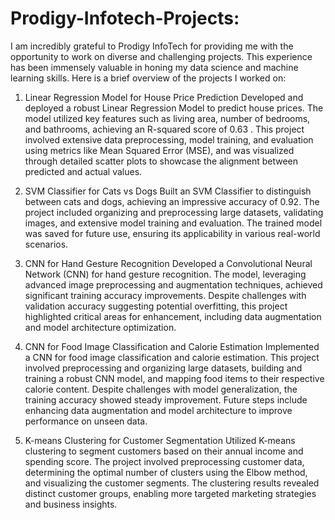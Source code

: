 # Prodigy-Infotech-Projects:
I am incredibly grateful to Prodigy InfoTech for providing me with the opportunity to work on diverse and challenging projects. This experience has been immensely valuable in honing my data science and machine learning skills. Here is a brief overview of the projects I worked on:

1. Linear Regression Model for House Price Prediction
Developed and deployed a robust Linear Regression Model to predict house prices. The model utilized key features such as living area, number of bedrooms, and bathrooms, achieving an R-squared score of 0.63 . This project involved extensive data preprocessing, model training, and evaluation using metrics like Mean Squared Error (MSE), and was visualized through detailed scatter plots to showcase the alignment between predicted and actual values.

2. SVM Classifier for Cats vs Dogs
Built an SVM Classifier to distinguish between cats and dogs, achieving an impressive accuracy of 0.92. The project included organizing and preprocessing large datasets, validating images, and extensive model training and evaluation. The trained model was saved for future use, ensuring its applicability in various real-world scenarios.

3. CNN for Hand Gesture Recognition
Developed a Convolutional Neural Network (CNN) for hand gesture recognition. The model, leveraging advanced image preprocessing and augmentation techniques, achieved significant training accuracy improvements. Despite challenges with validation accuracy suggesting potential overfitting, this project highlighted critical areas for enhancement, including data augmentation and model architecture optimization.

4. CNN for Food Image Classification and Calorie Estimation
Implemented a CNN for food image classification and calorie estimation. This project involved preprocessing and organizing large datasets, building and training a robust CNN model, and mapping food items to their respective calorie content. Despite challenges with model generalization, the training accuracy showed steady improvement. Future steps include enhancing data augmentation and model architecture to improve performance on unseen data.

5. K-means Clustering for Customer Segmentation
Utilized K-means clustering to segment customers based on their annual income and spending score. The project involved preprocessing customer data, determining the optimal number of clusters using the Elbow method, and visualizing the customer segments. The clustering results revealed distinct customer groups, enabling more targeted marketing strategies and business insights.
